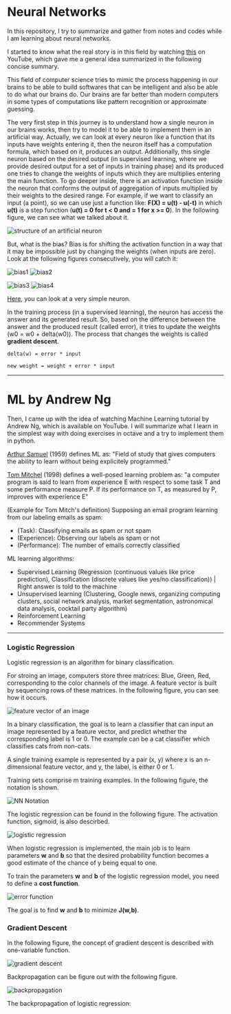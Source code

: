 # Neural Networks
In this repository, I try to summarize and gather from notes and codes while I am learning about neural networks.

I started to know what the real story is in this field by watching [this](https://www.youtube.com/watch?v=ntKn5TPHHAk) on YouTube, which gave me a general idea summarized in the following concise summary.

This field of computer science tries to mimic the process happening in our brains to be able to build softwares that can be intelligent and also be able to do what our brains do. Our brains are far better than modern computers in some types of computations like pattern recognition or approximate guessing.

The very first step in this journey is to understand how a single neuron in our brains works, then try to model it to be able to implement them in an artificial way. Actually, we can look at every neuron like a function that its inputs have weights entering it, then the neuron itself has a computation formula, which based on it, produces an output. Additionally, this single neuron based on the desired output (in supervised learning, where we provide desired output for a set of inputs in training phase) and its produced one tries to change the weights of inputs which they are multiplies entering the main function. To go deeper inside, there is an activation function inside the neuron that conforms the output of aggregation of inputs multiplied by their weights to the desired range. For example, if we want to classify an input (a point), so we can use just a function like: **F(X) = u(t) - u(-t)** in which **u(t)** is a step function (**u(t) = 0 for t < 0 and = 1 for x >= 0**). In the following figure, we can see what we talked about it.

![structure of an artificial neuron](img/The-structure-of-an-artificial-neuron.png)

But, what is the bias?
Bias is for shifting the activation function in a way that it may be impossible just by changing the weights (when inputs are zero). Look at the following figures consecutively, you will catch it:

![bias1](img/bias1.gif)
![bias2](img/bias2.png)

![bias3](img/bias3.gif)
![bias4](img/bias4.png)

[Here](code/01-giving_idea/neuron.py), you can look at a very simple neuron.

In the training process (in a supervised learning), the neuron has access the answer and its generated result. So, based on the difference between the answer and the produced result (called error), it tries to update the weights (w0 = w0 + delta(w0)). The process that changes the weights is called **gradient descent**.
```
delta(w) = error * input

new weight = weight + error * input
```
---
# ML by Andrew Ng
Then, I came up with the idea of watching Machine Learning tutorial by Andrew Ng, which is available on YouTube. I will summarize what I learn in the simplest way with doing exercises in octave and a try to implement them in python.

[Arthur Samuel](https://en.wikipedia.org/wiki/Arthur_Samuel) (1959) defines ML as: "Field of study that gives computers the ability to learn without being explicitely programmed."

[Tom Mitchel](https://en.wikipedia.org/wiki/Tom_M._Mitchell) (1998) defines a well-posed learning problem as: "a computer program is said to learn from experience E with respect to some task T and some performance measure P. If its performance on T, as measured by P, improves with experience E"

(Example for Tom Mitch's definition) Supposing an email program learning from our labeling emails as spam:
- (Task): Classifying emails as spam or not spam
- (Experience): Observing our labels as spam or not
- (Performance): The number of emails correctly classified

ML learning algorithms:
- Supervised Learning (Regression (continuous values like price prediction), Classification (discrete values like yes/no classification)) | Right answer is told to the machine
- Unsupervised learning (Clustering, Google news, organizing computing clusters, social network analysis, market segmentation, astronomical data analysis, cocktail party algorithm)
- Reinforcement Learning
- Recommender Systems

---

### Logistic Regression
Logistic regression is an algorithm for binary classification.

For stroing an image, computers store three matrices: Blue, Green, Red, corresponding to the color channels of the image. A feature vector is built by sequencing rows of these matrices. In the following figure, you can see how it occurs.

![feature vector of an image](imge/../img/feature_vector_of_an_image.jpg)

In a binary classification, the goal is to learn a classifier that can input an image represented by a feature vector, and predict whether the corresponding label is 1 or 0. The example can be a cat classifier which classifies cats from non-cats.

A single training example is represented by a pair (x, y) where x is an n-dimensional feature vector, and y, the label, is either 0 or 1.

Training sets comprise m training examples. In the following figure, the notation is shown.

![NN Notation](img/notation_NN.jpg)

The logistic regression can be found in the following figure. The activation function, sigmoid, is also descirbed.

![logistic regression](img/logistic_regression.jpg)

When logistic regression is implemented, the main job is to learn parameters **w** and **b** so that the desired probability function becomes a good estimate of the chance of y being equal to one.

To train the parameters **w** and **b** of the logistic regression model, you need to define a **cost function**.

![error function](img/error_function.jpg)

The goal is to find **w** and **b** to minimize **J(w,b)**.
### Gradient Descent
In the following figure, the concept of gradient descent is described with one-variable function.

![gradient descent](img/gradient_descent.jpg)

Backpropagation can be figure out with the following figure.

![backpropagation](img/backpropagation.jpg)

The backpropagation of logistic regression:

